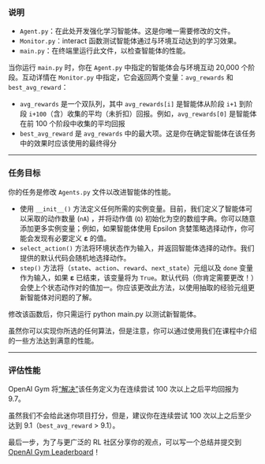 ### 说明

- `Agent.py`：在此处开发强化学习智能体。这是你唯一需要修改的文件。
- `Monitor.py`：interact 函数测试智能体通过与环境互动达到的学习效果。
- `main.py`：在终端里运行此文件，以检查智能体的性能。


当你运行 `main.py` 时，你在 `Agent.py` 中指定的智能体会与环境互动 20,000 个阶段。互动详情在 `Monitor.py` 中指定，它会返回两个变量：`avg_rewards` 和 `best_avg_reward`：

- `avg_rewards` 是一个双队列，其中 `avg_rewards[i]` 是智能体从阶段 `i+1` 到阶段 `i+100`（含）收集的平均（未折扣）回报。例如，`avg_rewards[0]` 是智能体在前 100 个阶段中收集的平均回报
- `best_avg_reward` 是 `avg_rewards` 中的最大项。这是你在确定智能体在该任务中的效果时应该使用的最终得分

---
### 任务目标

你的任务是修改 `Agents.py` 文件以改进智能体的性能。

- 使用 `__init__()` 方法定义任何所需的实例变量。目前，我们定义了智能体可以采取的动作数量 (`nA`) ，并将动作值 (`Q`) 初始化为空的数组字典。你可以随意添加更多实例变量；例如，如果智能体使用 Epsilon 贪婪策略选择动作，你可能会发现有必要定义 **ε** 的值。
- `select_action()` 方法将环境状态作为输入，并返回智能体选择的动作。我们提供的默认代码会随机地选择动作。
- `step()` 方法将（`state`、`action`、`reward`、`next_state`）元组以及 `done` 变量作为输入，如果 **ε** 已结束，该变量将为 `True`。默认代码（你肯定需要更改！）会使上个状态动作对的值加一。你应该更改此方法，以使用抽取的经验元组更新智能体对问题的了解。

修改该函数后，你只需运行 python main.py 以测试新智能体。

虽然你可以实现你所选的任何算法，但是注意，你可以通过使用我们在课程中介绍的一些方法达到满意的性能。

---
### 评估性能

OpenAI Gym 将[“解决”](https://gym.openai.com/envs/Taxi-v1/)该任务定义为在连续尝试 100 次以上之后平均回报为 9.7。

虽然我们不会给此迷你项目打分，但是，建议你在连续尝试 100 次以上之后至少达到 9.1（`best_avg_reward` > 9.1）。

最后一步，为了与更广泛的 RL 社区分享你的观点，可以写一个总结并提交到 [OpenAI Gym Leaderboard](https://github.com/openai/gym/wiki/Leaderboard)！